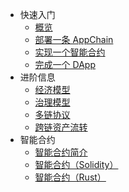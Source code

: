 - 快速入门
    - [概览](zh-CN/quick-start/intro.md)
    - [部署一条 AppChain](zh-CN/quick-start/deploy-appchain.md)
    - [实现一个智能合约](zh-CN/quick-start/deploy-smart-contract.md)
    - [完成一个 DApp](zh-CN/quick-start/build-dapp.md)
- 进阶信息
    - [经济模型](zh-CN/miscellaneous/economic-model.md)
    - [治理模型](zh-CN/miscellaneous/governance-model.md)
    - [多链协议](zh-CN/quick-start/multichain-rfc.md)
    - [跨链资产流转](zh-CN/miscellaneous/cross-chain.md)
- 智能合约
    - [智能合约简介](zh-CN/smart-contract/intro.md)
    - [智能合约（Solidity）](zh-CN/smart-contract/solidity.md)
    - [智能合约（Rust）](zh-CN/smart-contract/rust.md)
